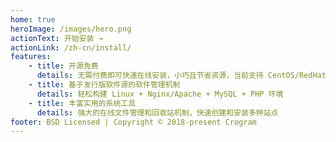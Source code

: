 ```yaml
---
home: true
heroImage: /images/hero.png
actionText: 开始安装 →
actionLink: /zh-cn/install/
features:
    - title: 开源免费
      details: 无需付费即可快速在线安装，小巧且节省资源，当前支持 CentOS/RedHat 5.4+、6.x、7.x、8.x
    - title: 基于发行版软件源的软件管理机制
      details: 轻松构建 Linux + Nginx/Apache + MySQL + PHP 环境
    - title: 丰富实用的系统工具
      details: 强大的在线文件管理和回收站机制，快速创建和安装多种站点
footer: BSD Licensed | Copyright © 2018-present Crogram
---
```

